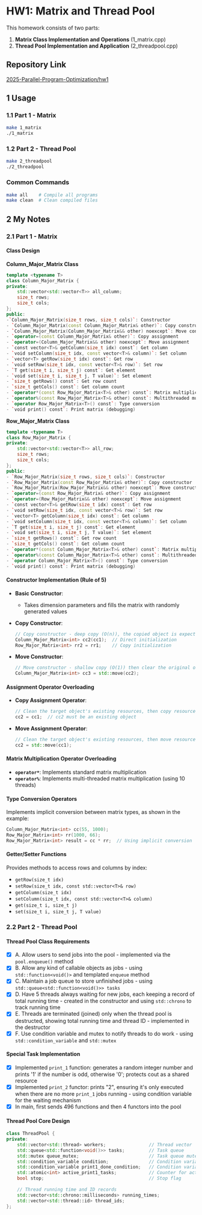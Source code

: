 # HW1: Matrix and Thread Pool

This homework consists of two parts:
1. **Matrix Class Implementation and Operations** (1_matrix.cpp)
2. **Thread Pool Implementation and Application** (2_threadpool.cpp)

## Repository Link

[2025-Parallel-Program-Optimization/hw1](https://github.com/jasminechennnnn/2025-Parallel-Program-Optimization/tree/main/hw1)

## 1 Usage

### 1.1 Part 1 - Matrix
```bash
make 1_matrix
./1_matrix
```

### 1.2 Part 2 - Thread Pool
```bash
make 2_threadpool
./2_threadpool
```

### Common Commands
```bash
make all    # Compile all programs
make clean  # Clean compiled files
```

## 2 My Notes

### 2.1 Part 1 - Matrix

#### Class Design

**Column_Major_Matrix Class**
```cpp
template <typename T>
class Column_Major_Matrix {
private:
    std::vector<std::vector<T>> all_column;
    size_t rows;
    size_t cols;
};
public:
-`Column_Major_Matrix(size_t rows, size_t cols)`: Constructor
- `Column_Major_Matrix(const Column_Major_Matrix& other)`: Copy constructor
- `Column_Major_Matrix(Column_Major_Matrix&& other) noexcept`: Move constructor
- `operator=(const Column_Major_Matrix& other)`: Copy assignment
- `operator=(Column_Major_Matrix&& other) noexcept`: Move assignment
- `const vector<T>& getColumn(size_t idx) const`: Get column
- `void setColumn(size_t idx, const vector<T>& column)`: Set column
- `vector<T> getRow(size_t idx) const`: Get row
- `void setRow(size_t idx, const vector<T>& row)`: Set row
- `T get(size_t i, size_t j) const`: Get element
- `void set(size_t i, size_t j, T value)`: Set element
- `size_t getRows() const`: Get row count
- `size_t getCols() const`: Get column count
- `operator*(const Row_Major_Matrix<T>& other) const`: Matrix multiplication
- `operator%(const Row_Major_Matrix<T>& other) const`: Multithreaded multiplication
- `operator Row_Major_Matrix<T>() const`: Type conversion
- `void print() const`: Print matrix (debugging)
```

**Row_Major_Matrix Class**
```cpp
template <typename T>
class Row_Major_Matrix {
private:
    std::vector<std::vector<T>> all_row;
    size_t rows;
    size_t cols;
};
public:
- `Row_Major_Matrix(size_t rows, size_t cols)`: Constructor
- `Row_Major_Matrix(const Row_Major_Matrix& other)`: Copy constructor
- `Row_Major_Matrix(Row_Major_Matrix&& other) noexcept`: Move constructor
- `operator=(const Row_Major_Matrix& other)`: Copy assignment
- `operator=(Row_Major_Matrix&& other) noexcept`: Move assignment
- `const vector<T>& getRow(size_t idx) const`: Get row
- `void setRow(size_t idx, const vector<T>& row)`: Set row
- `vector<T> getColumn(size_t idx) const`: Get column
- `void setColumn(size_t idx, const vector<T>& column)`: Set column
- `T get(size_t i, size_t j) const`: Get element
- `void set(size_t i, size_t j, T value)`: Set element
- `size_t getRows() const`: Get row count
- `size_t getCols() const`: Get column count
- `operator*(const Column_Major_Matrix<T>& other) const`: Matrix multiplication
- `operator%(const Column_Major_Matrix<T>& other) const`: Multithreaded multiplication
- `operator Column_Major_Matrix<T>() const`: Type conversion
- `void print() const`: Print matrix (debugging)
```

#### Constructor Implementation (Rule of 5)

- **Basic Constructor**:
  - Takes dimension parameters and fills the matrix with randomly generated values
  
- **Copy Constructor**:
  ```cpp
  // Copy constructor - deep copy (O(n)), the copied object is expected to be used again
  Column_Major_Matrix<int> cc2(cc1);  // Direct initialization
  Row_Major_Matrix<int> rr2 = rr1;    // Copy initialization
  ```

- **Move Constructor**:
  ```cpp
  // Move constructor - shallow copy (O(1)) then clear the original object, which is not expected to be used again
  Column_Major_Matrix<int> cc3 = std::move(cc2);
  ```

#### Assignment Operator Overloading

- **Copy Assignment Operator**:
  ```cpp
  // Clean the target object's existing resources, then copy resources from the source object
  cc2 = cc1;  // cc2 must be an existing object
  ```

- **Move Assignment Operator**:
  ```cpp
  // Clean the target object's existing resources, then move resources from the source object (no copying)
  cc2 = std::move(cc1);
  ```

#### Matrix Multiplication Operator Overloading

- **`operator*`**: Implements standard matrix multiplication
- **`operator%`**: Implements multi-threaded matrix multiplication (using 10 threads)

#### Type Conversion Operators

Implements implicit conversion between matrix types, as shown in the example:
```cpp
Column_Major_Matrix<int> cc(55, 1000);
Row_Major_Matrix<int> rr(1000, 66);
Row_Major_Matrix<int> result = cc * rr;  // Using implicit conversion
```

#### Getter/Setter Functions

Provides methods to access rows and columns by index:
- `getRow(size_t idx)`
- `setRow(size_t idx, const std::vector<T>& row)`
- `getColumn(size_t idx)`
- `setColumn(size_t idx, const std::vector<T>& column)`
- `get(size_t i, size_t j)`
- `set(size_t i, size_t j, T value)`

### 2.2 Part 2 - Thread Pool

#### Thread Pool Class Requirements

- [x] A. Allow users to send jobs into the pool - implemented via the `pool.enqueue()` method
- [x] B. Allow any kind of callable objects as jobs - using `std::function<void()>` and templated `enqueue` method
- [x] C. Maintain a job queue to store unfinished jobs - using `std::queue<std::function<void()>> tasks`
- [x] D. Have 5 threads always waiting for new jobs, each keeping a record of total running time - created in the constructor and using `std::chrono` to track running time
- [x] E. Threads are terminated (joined) only when the thread pool is destructed, showing total running time and thread ID - implemented in the destructor
- [x] F. Use condition variable and mutex to notify threads to do work - using `std::condition_variable` and `std::mutex`

#### Special Task Implementation

- [x] Implemented `print_1` function: generates a random integer number and prints '1' if the number is odd, otherwise '0'; protects cout as a shared resource
- [x] Implemented `print_2` functor: prints "2", ensuring it's only executed when there are no more `print_1` jobs running - using condition variable for the waiting mechanism
- [x] In main, first sends 496 functions and then 4 functors into the pool

#### Thread Pool Core Design

```cpp
class ThreadPool {
private:
    std::vector<std::thread> workers;                // Thread vector
    std::queue<std::function<void()>> tasks;         // Task queue
    std::mutex queue_mutex;                          // Task queue mutex
    std::condition_variable condition;               // Condition variable for thread notification
    std::condition_variable print1_done_condition;   // Condition variable for print_1 completion
    std::atomic<int> active_print1_tasks;            // Counter for active print_1 tasks
    bool stop;                                       // Stop flag
    
    // Thread running time and ID records
    std::vector<std::chrono::milliseconds> running_times;
    std::vector<std::thread::id> thread_ids;
};
```